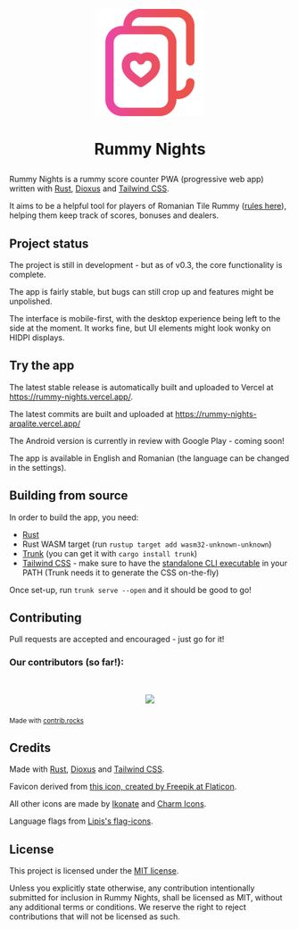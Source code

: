 <p align=center><img src="https://raw.githubusercontent.com/arqalite/rummy-nights/main/assets/img/logo_192.png"/></p>

# <p align=center>Rummy Nights</p> 

Rummy Nights is a rummy score counter PWA (progressive web app) written with [Rust], [Dioxus] and [Tailwind CSS].

It aims to be a helpful tool for players of Romanian Tile Rummy ([rules here]), helping them keep track of scores, bonuses and dealers.

## Project status
The project is still in development - but as of v0.3, the core functionality is complete.

The app is fairly stable, but bugs can still crop up and features might be unpolished.

The interface is mobile-first, with the desktop experience being left to the side at the moment. 
It works fine, but UI elements might look wonky on HIDPI displays.

## Try the app
The latest stable release is automatically built and uploaded to Vercel at https://rummy-nights.vercel.app/.

The latest commits are built and uploaded at https://rummy-nights-arqalite.vercel.app/

The Android version is currently in review with Google Play - coming soon!

The app is available in English and Romanian (the language can be changed in the settings).

## Building from source
In order to build the app, you need:
- [Rust](https://www.rust-lang.org/)
- Rust WASM target (run `rustup target add wasm32-unknown-unknown`)
- [Trunk](https://trunkrs.dev/) (you can get it with `cargo install trunk`)
- [Tailwind CSS](https://tailwindcss.com/) - make sure to have the [standalone CLI executable](https://tailwindcss.com/blog/standalone-cli) in your PATH (Trunk needs it to generate the CSS on-the-fly)

Once set-up, run `trunk serve --open` and it should be good to go!

## Contributing
Pull requests are accepted and encouraged - just go for it!

### Our contributors (so far!):
<br>

<p align=center><a href="https://github.com/arqalite/rummy-nights/graphs/contributors">
  <img src="https://contrib.rocks/image?repo=arqalite/rummy-nights" />
</a></p>

<sub>Made with [contrib.rocks](https://contrib.rocks)</sub>

## Credits
Made with [Rust], [Dioxus] and [Tailwind CSS].

Favicon derived from [this icon, created by Freepik at Flaticon].

All other icons are made by [Ikonate] and [Charm Icons].

Language flags from [Lipis's flag-icons].

## License
This project is licensed under the [MIT license](https://github.com/arqalite/rummy-nights/blob/main/LICENSE).

Unless you explicitly state otherwise, any contribution intentionally submitted
for inclusion in Rummy Nights, shall be licensed as MIT, without any additional
terms or conditions. We reserve the right to reject contributions that will not be licensed as such.

[Rust]: https://www.rust-lang.org/
[Dioxus]: https://dioxuslabs.com/
[Tailwind CSS]: https://tailwindcss.com/
[this icon, created by Freepik at Flaticon]: https://www.flaticon.com/free-icon/poker_8304852?term=gambling&page=1&position=20&page=1&position=20&related_id=8304852&origin=style
[Ikonate]: https://ikonate.com/
[Charm Icons]: https://github.com/jaynewey/charm-icons
[Lipis's flag-icons]: https://github.com/lipis/flag-icons
[rules here]: https://www.pagat.com/rummy/romtile.html